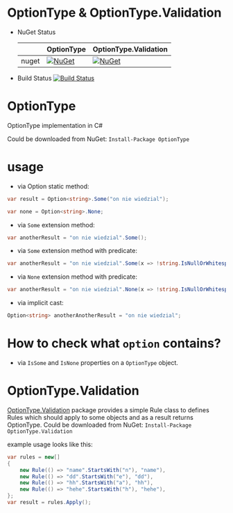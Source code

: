 # OptionType & OptionType.Validation

* NuGet Status

    |   | OptionType | OptionType.Validation |
    |---|---|---|
    | nuget | [![NuGet](https://buildstats.info/nuget/OptionType?includePreReleases=true)](https://www.nuget.org/packages/OptionType) | [![NuGet](https://buildstats.info/nuget/OptionType.Validation?includePreReleases=true)](https://www.nuget.org/packages/OptionType.Validation) |


* Build Status
    [![Build Status](https://travis-ci.org/MNie/OptionType.svg?branch=master)](https://travis-ci.org/MNie/OptionType)

# OptionType
OptionType implementation in C#

Could be downloaded from NuGet:
```Install-Package OptionType```

# usage 

- via Option static method:

```csharp
var result = Option<string>.Some("on nie wiedzial");

var none = Option<string>.None;
```

- via `Some` extension method:

```csharp
var anotherResult = "on nie wiedzial".Some();
```

- via `Some` extension method with predicate:

```csharp
var anotherResult = "on nie wiedzial".Some(x => !string.IsNullOrWhitespace(x));
```

- via `None` extension method with predicate:

```csharp
var anotherResult = "on nie wiedzial".None(x => !string.IsNullOrWhitespace(x));
```

- via implicit cast:

```csharp
Option<string> anotherAnotherResult = "on nie wiedzial";
```

# How to check what `option` contains?

- via `IsSome` and `IsNone` properties on a `OptionType` object.

# OptionType.Validation

[OptionType.Validation](https://www.nuget.org/packages/OptionType.Validation/) package provides a simple Rule class to defines Rules which should apply to some objects and as a result returns OptionType.
Could be downloaded from NuGet:
```Install-Package OptionType.Validation```

example usage looks like this:
```csharp
var rules = new[]
{
    new Rule(() => "name".StartsWith("n"), "name"),
    new Rule(() => "dd".StartsWith("e"), "dd"),
    new Rule(() => "hh".StartsWith("a"), "hh"),
    new Rule(() => "hehe".StartsWith("h"), "hehe"),
};
var result = rules.Apply();
```
